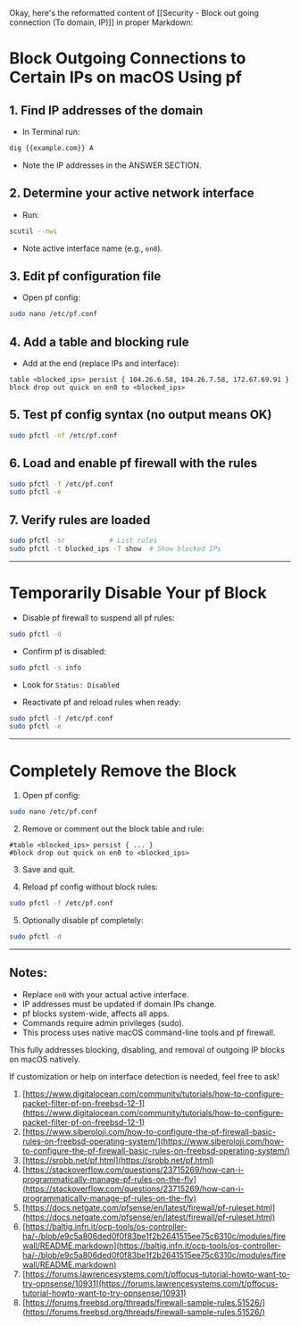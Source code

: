 Okay, here's the reformatted content of [[Security - Block out going connection (To domain, IP)]] in proper Markdown:

# Block Outgoing Connections to Certain IPs on macOS Using pf

## 1. Find IP addresses of the domain

- In Terminal run:

```bash
dig {{example.com}} A
```

- Note the IP addresses in the ANSWER SECTION.

## 2. Determine your active network interface

- Run:

```bash
scutil --nwi
```

- Note active interface name (e.g., `en0`).

## 3. Edit pf configuration file

- Open pf config:

```bash
sudo nano /etc/pf.conf
```

## 4. Add a table and blocking rule

- Add at the end (replace IPs and interface):

```text
table <blocked_ips> persist { 104.26.6.58, 104.26.7.58, 172.67.69.91 }
block drop out quick on en0 to <blocked_ips>
```

## 5. Test pf config syntax (no output means OK)

```bash
sudo pfctl -nf /etc/pf.conf
```

## 6. Load and enable pf firewall with the rules

```bash
sudo pfctl -f /etc/pf.conf
sudo pfctl -e
```

## 7. Verify rules are loaded

```bash
sudo pfctl -sr           # List rules
sudo pfctl -t blocked_ips -T show  # Show blocked IPs
```

---

# Temporarily Disable Your pf Block

- Disable pf firewall to suspend all pf rules:

```bash
sudo pfctl -d
```

- Confirm pf is disabled:

```bash
sudo pfctl -s info
```

- Look for `Status: Disabled`

- Reactivate pf and reload rules when ready:

```bash
sudo pfctl -f /etc/pf.conf
sudo pfctl -e
```

---

# Completely Remove the Block

1. Open pf config:

```bash
sudo nano /etc/pf.conf
```

2. Remove or comment out the block table and rule:

```text
#table <blocked_ips> persist { ... }
#block drop out quick on en0 to <blocked_ips>
```

3. Save and quit.

4. Reload pf config without block rules:

```bash
sudo pfctl -f /etc/pf.conf
```

5. Optionally disable pf completely:

```bash
sudo pfctl -d
```

---

## Notes:

- Replace `en0` with your actual active interface.
- IP addresses must be updated if domain IPs change.
- pf blocks system-wide, affects all apps.
- Commands require admin privileges (sudo).
- This process uses native macOS command-line tools and pf firewall.

This fully addresses blocking, disabling, and removal of outgoing IP blocks on macOS natively.

If customization or help on interface detection is needed, feel free to ask!

1. [https://www.digitalocean.com/community/tutorials/how-to-configure-packet-filter-pf-on-freebsd-12-1](https://www.digitalocean.com/community/tutorials/how-to-configure-packet-filter-pf-on-freebsd-12-1)
2. [https://www.siberoloji.com/how-to-configure-the-pf-firewall-basic-rules-on-freebsd-operating-system/](https://www.siberoloji.com/how-to-configure-the-pf-firewall-basic-rules-on-freebsd-operating-system/)
3. [https://srobb.net/pf.html](https://srobb.net/pf.html)
4. [https://stackoverflow.com/questions/23715269/how-can-i-programmatically-manage-pf-rules-on-the-fly](https://stackoverflow.com/questions/23715269/how-can-i-programmatically-manage-pf-rules-on-the-fly)
5. [https://docs.netgate.com/pfsense/en/latest/firewall/pf-ruleset.html](https://docs.netgate.com/pfsense/en/latest/firewall/pf-ruleset.html)
6. [https://baltig.infn.it/ocp-tools/os-controller-ha/-/blob/e9c5a806ded0f0f83be1f2b2641515ee75c6310c/modules/firewall/README.markdown](https://baltig.infn.it/ocp-tools/os-controller-ha/-/blob/e9c5a806ded0f0f83be1f2b2641515ee75c6310c/modules/firewall/README.markdown)
7. [https://forums.lawrencesystems.com/t/pffocus-tutorial-howto-want-to-try-opnsense/10931](https://forums.lawrencesystems.com/t/pffocus-tutorial-howto-want-to-try-opnsense/10931)
8. [https://forums.freebsd.org/threads/firewall-sample-rules.51526/](https://forums.freebsd.org/threads/firewall-sample-rules.51526/)